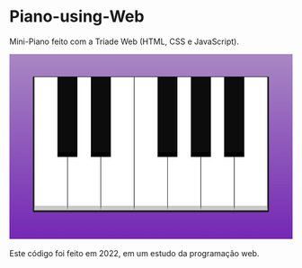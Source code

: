 # Piano-using-Web
Mini-Piano feito com a Tríade Web (HTML, CSS e JavaScript).

![Screenshot](frontpage.png)

Este código foi feito em 2022, em um estudo da programação web.

